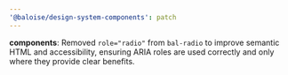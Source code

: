 ```yaml
---
'@baloise/design-system-components': patch
---
```


**components**: Removed `role="radio"` from `bal-radio` to improve semantic HTML and accessibility, ensuring ARIA roles are used correctly and only where they provide clear benefits.
